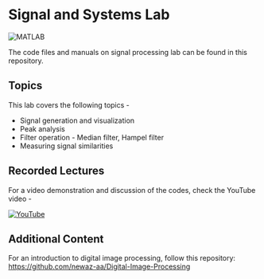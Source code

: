 
# Signal and Systems Lab



![MATLAB](https://img.shields.io/badge/MATLAB-2022a-red)



The code files and manuals on signal processing lab can be found in this repository.

## Topics

This lab covers the following topics -

* Signal generation and visualization
* Peak analysis
* Filter operation - Median filter, Hampel filter
* Measuring signal similarities
## Recorded Lectures
For a video demonstration and discussion of the codes, check the YouTube video -

[![YouTube](https://img.shields.io/badge/YouTube-Video-red)](https://www.youtube.com/watch?v=37S29Pa6kMg&ab_channel=TheGrayWolf)

## Additional Content
For an introduction to digital image processing, follow this repository: https://github.com/newaz-aa/Digital-Image-Processing
